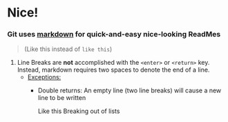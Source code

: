 # Nice!
### Git uses [markdown](https://guides.github.com/features/mastering-markdown/ "Markdown is a text-to-HTML conversion tool for web writers. Markdown allows you to write using an easy-to-read, easy-to-write plain text format, then convert it to structurally valid XHTML (or HTML).") for quick-and-easy nice-looking ReadMes  
> (Like this instead of ` like this `)
1. Line Breaks are __not__ accomplished with the ` <enter> ` or ` <return> ` key. Instead, markdown requires two spaces to denote the end of a line.
    + [Exceptions:](# "There always are!")
      + Double returns: 
        An empty line (two line breaks) will cause a new line to be written
        
        Like this
Breaking out of lists
